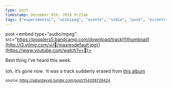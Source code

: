 ```yaml
---
type: post
timestamp: December 8th, 2016 9:22am
tags: ["experimental", "winnipeg", "avante", "indie", "punk", "eccentric", "pop", "canada", "song", "music", "recommended"]
---
```

post
<embed type="audio/mpeg" src="https://popplers5.bandcamp.com/download/track[![thumbnail](http://i3.ytimg.com/vi//maxresdefault.jpg)](https://www.youtube.com/watch?v=)></embed>
                    
                                               
Best thing I’ve heard this week.<br/><br/>(oh, it’s gone now.  It was a track suddenly erased from <a href="https://trampolinesounds.bandcamp.com/album/sometimes-a-song-is-just-a-cigar-ep-2016" target="_blank">this album</a>
 
                                    
                                
<small>source: https://saturdayxiii.tumblr.com/post/154208728424</small>